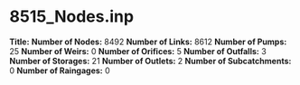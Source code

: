 # 8515_Nodes.inp
**Title:** 
**Number of Nodes:** 8492
**Number of Links:** 8612
**Number of Pumps:** 25
**Number of Weirs:** 0
**Number of Orifices:** 5
**Number of Outfalls:** 3
**Number of Storages:** 21
**Number of Outlets:** 2
**Number of Subcatchments:** 0
**Number of Raingages:** 0

